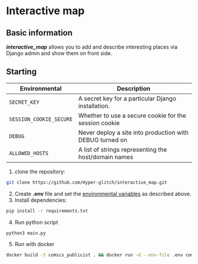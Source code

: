 # Interactive map

## Basic information

***interactive_map*** allows you to add and describe interesting places via Django admin and show them on front side.

## Starting

| Environmental           | Description                                             |
|-------------------------|---------------------------------------------------------|
| `SECRET_KEY`            | A secret key for a particular Django installation.      |
| `SESSION_COOKIE_SECURE` | Whether to use a secure cookie for the session cookie   |
| `DEBUG`                 | Never deploy a site into production with DEBUG turned on|
| `ALLOWED_HOSTS`         | A list of strings representing the host/domain names    |

1. clone the repository:
```bash
git clone https://github.com/Hyper-glitch/interactive_map.git
```
2. Create **.env** file and set the <ins>environmental variables</ins> as described above.
3. Install dependencies:
```bash
pip install -r requirements.txt
```
4. Run python script
```bash
python3 main.py
```
5. Run with docker
```bash
docker build -t comics_publicist . && docker run -d --env-file .env comics_publicist
```
